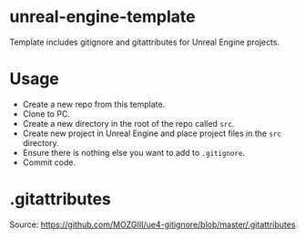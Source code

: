 # unreal-engine-template
Template includes gitignore and gitattributes for Unreal Engine projects.

# Usage
* Create a new repo from this template.
* Clone to PC.
* Create a new directory in the root of the repo called `src`.
* Create new project in Unreal Engine and place project files in the `src` directory.
* Ensure there is nothing else you want to add to `.gitignore`.
* Commit code.

# .gitattributes
Source: https://github.com/MOZGIII/ue4-gitignore/blob/master/.gitattributes
